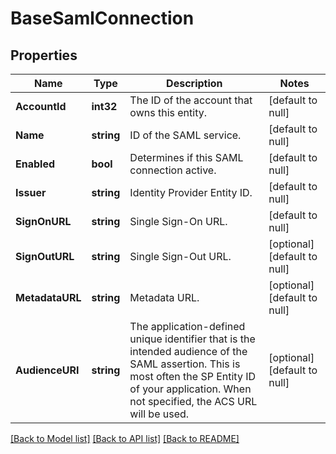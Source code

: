 # BaseSamlConnection

## Properties
Name | Type | Description | Notes
------------ | ------------- | ------------- | -------------
**AccountId** | **int32** | The ID of the account that owns this entity. | [default to null]
**Name** | **string** | ID of the SAML service. | [default to null]
**Enabled** | **bool** | Determines if this SAML connection active. | [default to null]
**Issuer** | **string** | Identity Provider Entity ID. | [default to null]
**SignOnURL** | **string** | Single Sign-On URL. | [default to null]
**SignOutURL** | **string** | Single Sign-Out URL. | [optional] [default to null]
**MetadataURL** | **string** | Metadata URL. | [optional] [default to null]
**AudienceURI** | **string** | The application-defined unique identifier that is the intended audience of the SAML assertion. This is most often the SP Entity ID of your application. When not specified, the ACS URL will be used.  | [optional] [default to null]

[[Back to Model list]](../README.md#documentation-for-models) [[Back to API list]](../README.md#documentation-for-api-endpoints) [[Back to README]](../README.md)


